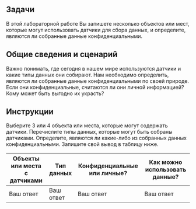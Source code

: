 ## Задачи

В этой лабораторной работе Вы запишете несколько объектов или мест, которые могут использовать датчики для сбора данных, и определите, являются ли собранные данные конфиденциальными.

## Общие сведения и сценарий

Важно понимать, где сегодня в нашем мире используются датчики и какие типы данных они собирают. Нам необходимо определить, являются ли собранные данные конфиденциальными по своей природе. Если они конфиденциальные, считаются ли они личной информацией? Кому может быть выгодно их украсть?

## Инструкции

Выберите 3 или 4 объекта или места, которые могут содержать датчики. Перечислите типы данных, которые могут быть собраны датчиками. Определите, являются ли какие-либо из собранных данных конфиденциальными. Запишите свой вывод в таблицу ниже.

|Объекты или места с датчиками|Тип данных|Конфиденциальные или личные?|Как можно использовать данные?|
|------------|----|-----|------|
|Ваш ответ|Ваш ответ|Ваш ответ|Ваш ответ|

<!-- Пример ответов:
|Объекты или места с датчиками|Тип данных|Конфиденциальные или личные?|Как можно использовать данные?|
|------------|----|-----|------|
|Автомобили с GPS|Местоположение|Конфиденциальные|Данные GPS могут содержать часто посещаемые места, которые мошенники могут использовать для определения вашего местонахождения.|
|Фитнес-браслеты|Местонахождение, медицинские данные|Личные|Фитнес-браслет может содержать медицинские данные, такие как частота сердечных сокращений и уровень кислорода. Он также может записывать ваше местоположение и режим регулярных упражнений.| -->